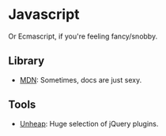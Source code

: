 # Javascript
Or Ecmascript, if you're feeling fancy/snobby.

## Library
- [MDN](https://developer.mozilla.org/en-US/docs/Web/JavaScript): Sometimes, docs are just sexy.

## Tools
- [Unheap](http://www.unheap.com/): Huge selection of jQuery plugins. 
